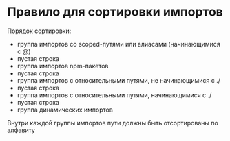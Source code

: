 # Правило для сортировки импортов

Порядок сортировки:
- группа импортов со scoped-путями или алиасами (начинающимися с @)
- пустая строка
- группа импортов npm-пакетов
- пустая строка
- группа импортов с относительными путями, не начинающимися с ./
- пустая строка
- группа импортов с относительными путями, начинающимися с ./
- пустая строка
- группа динамических импортов

Внутри каждой группы импортов пути должны быть отсортированы по алфавиту
